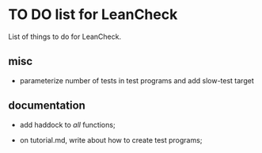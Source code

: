 TO DO list for LeanCheck
========================

List of things to do for LeanCheck.


misc
----

* parameterize number of tests in test programs and add slow-test target


documentation
-------------

* add haddock to _all_ functions;

* on tutorial.md, write about how to create test programs;
